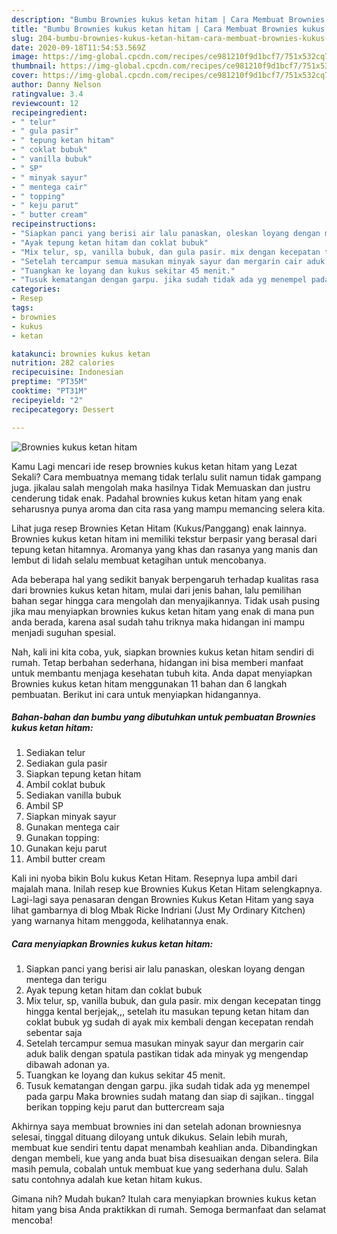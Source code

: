 ```yaml
---
description: "Bumbu Brownies kukus ketan hitam | Cara Membuat Brownies kukus ketan hitam Yang Sedap"
title: "Bumbu Brownies kukus ketan hitam | Cara Membuat Brownies kukus ketan hitam Yang Sedap"
slug: 204-bumbu-brownies-kukus-ketan-hitam-cara-membuat-brownies-kukus-ketan-hitam-yang-sedap
date: 2020-09-18T11:54:53.569Z
image: https://img-global.cpcdn.com/recipes/ce981210f9d1bcf7/751x532cq70/brownies-kukus-ketan-hitam-foto-resep-utama.jpg
thumbnail: https://img-global.cpcdn.com/recipes/ce981210f9d1bcf7/751x532cq70/brownies-kukus-ketan-hitam-foto-resep-utama.jpg
cover: https://img-global.cpcdn.com/recipes/ce981210f9d1bcf7/751x532cq70/brownies-kukus-ketan-hitam-foto-resep-utama.jpg
author: Danny Nelson
ratingvalue: 3.4
reviewcount: 12
recipeingredient:
- " telur"
- " gula pasir"
- " tepung ketan hitam"
- " coklat bubuk"
- " vanilla bubuk"
- " SP"
- " minyak sayur"
- " mentega cair"
- " topping"
- " keju parut"
- " butter cream"
recipeinstructions:
- "Siapkan panci yang berisi air lalu panaskan, oleskan loyang dengan mentega dan terigu"
- "Ayak tepung ketan hitam dan coklat bubuk"
- "Mix telur, sp, vanilla bubuk, dan gula pasir. mix dengan kecepatan tingg hingga kental berjejak,,, setelah itu masukan tepung ketan hitam dan coklat bubuk yg sudah di ayak mix kembali dengan kecepatan rendah sebentar saja"
- "Setelah tercampur semua masukan minyak sayur dan mergarin cair aduk balik dengan spatula pastikan tidak ada minyak yg mengendap dibawah adonan ya."
- "Tuangkan ke loyang dan kukus sekitar 45 menit."
- "Tusuk kematangan dengan garpu. jika sudah tidak ada yg menempel pada garpu Maka brownies sudah matang dan siap di sajikan.. tinggal berikan topping keju parut dan buttercream saja"
categories:
- Resep
tags:
- brownies
- kukus
- ketan

katakunci: brownies kukus ketan 
nutrition: 282 calories
recipecuisine: Indonesian
preptime: "PT35M"
cooktime: "PT31M"
recipeyield: "2"
recipecategory: Dessert

---
```



![Brownies kukus ketan hitam](https://img-global.cpcdn.com/recipes/ce981210f9d1bcf7/751x532cq70/brownies-kukus-ketan-hitam-foto-resep-utama.jpg)

Kamu Lagi mencari ide resep brownies kukus ketan hitam yang Lezat Sekali? Cara membuatnya memang tidak terlalu sulit namun tidak gampang juga. jikalau salah mengolah maka hasilnya Tidak Memuaskan dan justru cenderung tidak enak. Padahal brownies kukus ketan hitam yang enak seharusnya punya aroma dan cita rasa yang mampu memancing selera kita.

Lihat juga resep Brownies Ketan Hitam (Kukus/Panggang) enak lainnya. Brownies kukus ketan hitam ini memiliki tekstur berpasir yang berasal dari tepung ketan hitamnya. Aromanya yang khas dan rasanya yang manis dan lembut di lidah selalu membuat ketagihan untuk mencobanya.

Ada beberapa hal yang sedikit banyak berpengaruh terhadap kualitas rasa dari brownies kukus ketan hitam, mulai dari jenis bahan, lalu pemilihan bahan segar hingga cara mengolah dan menyajikannya. Tidak usah pusing jika mau menyiapkan brownies kukus ketan hitam yang enak di mana pun anda berada, karena asal sudah tahu triknya maka hidangan ini mampu menjadi suguhan spesial.


Nah, kali ini kita coba, yuk, siapkan brownies kukus ketan hitam sendiri di rumah. Tetap berbahan sederhana, hidangan ini bisa memberi manfaat untuk membantu menjaga kesehatan tubuh kita. Anda dapat menyiapkan Brownies kukus ketan hitam menggunakan 11 bahan dan 6 langkah pembuatan. Berikut ini cara untuk menyiapkan hidangannya.

<!--inarticleads1-->

##### Bahan-bahan dan bumbu yang dibutuhkan untuk pembuatan Brownies kukus ketan hitam:

1. Sediakan  telur
1. Sediakan  gula pasir
1. Siapkan  tepung ketan hitam
1. Ambil  coklat bubuk
1. Sediakan  vanilla bubuk
1. Ambil  SP
1. Siapkan  minyak sayur
1. Gunakan  mentega cair
1. Gunakan  topping:
1. Gunakan  keju parut
1. Ambil  butter cream


Kali ini nyoba bikin Bolu kukus Ketan Hitam. Resepnya lupa ambil dari majalah mana. Inilah resep kue Brownies Kukus Ketan Hitam selengkapnya. Lagi-lagi saya penasaran dengan Brownies Kukus Ketan Hitam yang saya lihat gambarnya di blog Mbak Ricke Indriani (Just My Ordinary Kitchen) yang warnanya hitam menggoda, kelihatannya enak. 

<!--inarticleads2-->

##### Cara menyiapkan Brownies kukus ketan hitam:

1. Siapkan panci yang berisi air lalu panaskan, oleskan loyang dengan mentega dan terigu
1. Ayak tepung ketan hitam dan coklat bubuk
1. Mix telur, sp, vanilla bubuk, dan gula pasir. mix dengan kecepatan tingg hingga kental berjejak,,, setelah itu masukan tepung ketan hitam dan coklat bubuk yg sudah di ayak mix kembali dengan kecepatan rendah sebentar saja
1. Setelah tercampur semua masukan minyak sayur dan mergarin cair aduk balik dengan spatula pastikan tidak ada minyak yg mengendap dibawah adonan ya.
1. Tuangkan ke loyang dan kukus sekitar 45 menit.
1. Tusuk kematangan dengan garpu. jika sudah tidak ada yg menempel pada garpu Maka brownies sudah matang dan siap di sajikan.. tinggal berikan topping keju parut dan buttercream saja


Akhirnya saya membuat brownies ini dan setelah adonan browniesnya selesai, tinggal dituang diloyang untuk dikukus. Selain lebih murah, membuat kue sendiri tentu dapat menambah keahlian anda. Dibandingkan dengan membeli, kue yang anda buat bisa disesuaikan dengan selera. Bila masih pemula, cobalah untuk membuat kue yang sederhana dulu. Salah satu contohnya adalah kue ketan hitam kukus. 

Gimana nih? Mudah bukan? Itulah cara menyiapkan brownies kukus ketan hitam yang bisa Anda praktikkan di rumah. Semoga bermanfaat dan selamat mencoba!

